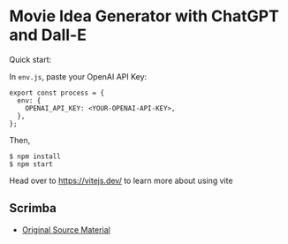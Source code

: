 # Movie Idea Generator with ChatGPT and Dall-E

Quick start:

In `env.js`, paste your OpenAI API Key:
```
export const process = {
  env: {
    OPENAI_API_KEY: <YOUR-OPENAI-API-KEY>,
  },
};
```
Then,

```
$ npm install
$ npm start
```



Head over to https://vitejs.dev/ to learn more about using vite

## Scrimba

- [Original Source Material](https://scrimba.com/allcourses)
